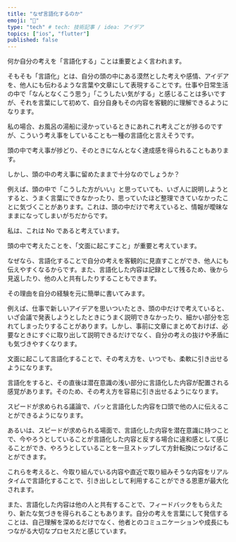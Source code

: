 ```yaml
---
title: "なぜ言語化するのか"
emoji: "🕌"
type: "tech" # tech: 技術記事 / idea: アイデア
topics: ["ios", "flutter"]
published: false
---
```


何か自分の考えを「言語化する」ことは重要とよく言われます。

そもそも「言語化」とは、自分の頭の中にある漠然とした考えや感情、アイデアを、他人にも伝わるような言葉や文章にして表現することです。仕事や日常生活の中で「なんとなくこう思う」「こうしたい気がする」と感じることは多いですが、それを言葉にして初めて、自分自身もその内容を客観的に理解できるようになります。

私の場合、お風呂の湯船に浸かっているときにあれこれ考えごとが捗るのですが、こういう考え事をしていることも一種の言語化と言えそうです。

頭の中で考え事が捗どり、そのときになんとなく達成感を得られることもあります。

しかし、頭の中の考え事に留めたままで十分なのでしょうか？

例えば、頭の中で「こうした方がいい」と思っていても、いざ人に説明しようとすると、うまく言葉にできなかったり、思っていたほど整理できていなかったことに気づくことがあります。これは、頭の中だけで考えていると、情報が曖昧なままになってしまいがちだからです。

私は、これは No であると考えています。

頭の中で考えたことを、「文面に起こすこと」が重要と考えています。

なぜなら、言語化することで自分の考えを客観的に見直すことができ、他人にも伝えやすくなるからです。また、言語化した内容は記録として残るため、後から見返したり、他の人と共有したりすることもできます。

その理由を自分の経験を元に簡単に書いてみます。

例えば、仕事で新しいアイデアを思いついたとき、頭の中だけで考えていると、いざ会議で発表しようとしたときにうまく説明できなかったり、細かい部分を忘れてしまったりすることがあります。しかし、事前に文章にまとめておけば、必要なときにすぐに取り出して説明できるだけでなく、自分の考えの抜けや矛盾にも気づきやすくなります。

文面に起こして言語化することで、その考え方を、いつでも、柔軟に引き出せるようになります。

言語化をすると、その直後は潜在意識の浅い部分に言語化した内容が配置される感覚があります。そのため、その考え方を容易に引き出せるようになります。

スピードが求められる議論で、パッと言語化した内容を口頭で他の人に伝えることができるようになります。

あるいは、スピードが求められる場面で、言語化した内容を潜在意識に持つことで、今やろうとしていることが言語化した内容と反する場合に違和感として感じることができ、やろうとしていることを一旦ストップして方針転換につなげることができます。

これらを考えると、今取り組んでいる内容や直近で取り組みそうな内容をリアルタイムで言語化することで、引き出しとして利用することができる恩恵が最大化されます。

また、言語化した内容は他の人と共有することで、フィードバックをもらえたり、新たな気づきを得られることもあります。自分の考えを言葉にして発信することは、自己理解を深めるだけでなく、他者とのコミュニケーションや成長にもつながる大切なプロセスだと感じています。
